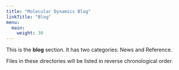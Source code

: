```yaml
---
title: "Molecular Dynamics Blog"
linkTitle: "Blog"
menu:
  main:
    weight: 30
---
```



This is the **blog** section. It has two categories: News and Reference.

Files in these directories will be listed in reverse chronological order.

